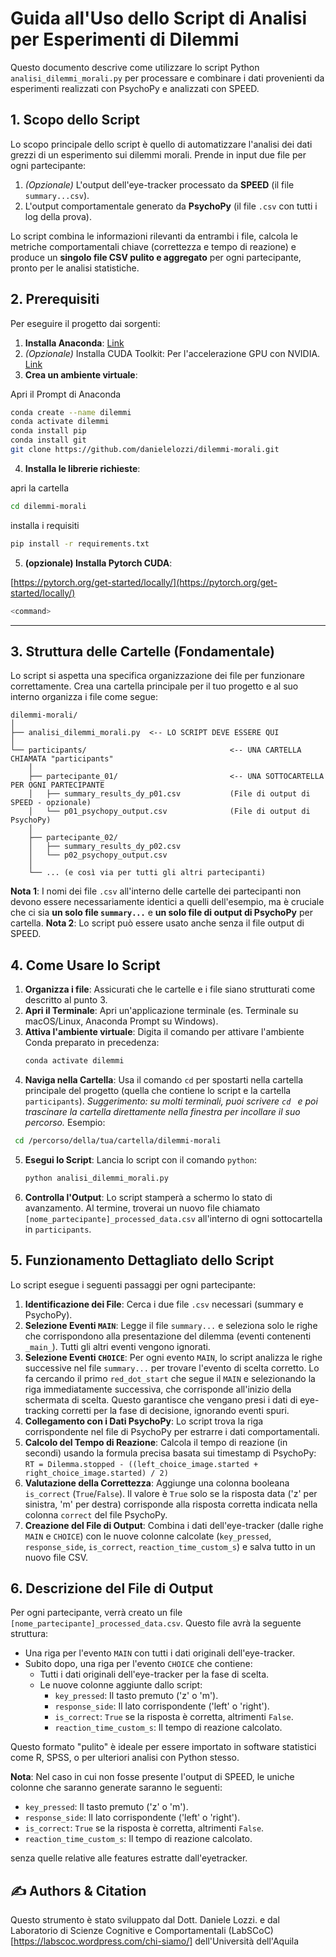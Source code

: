 # Guida all'Uso dello Script di Analisi per Esperimenti di Dilemmi

Questo documento descrive come utilizzare lo script Python `analisi_dilemmi_morali.py` per processare e combinare i dati provenienti da esperimenti realizzati con PsychoPy e analizzati con SPEED.

## 1. Scopo dello Script

Lo scopo principale dello script è quello di automatizzare l'analisi dei dati grezzi di un esperimento sui dilemmi morali. Prende in input due file per ogni partecipante:

1. *(Opzionale)* L'output dell'eye-tracker processato da **SPEED** (il file `summary...csv`).
2. L'output comportamentale generato da **PsychoPy** (il file `.csv` con tutti i log della prova).

Lo script combina le informazioni rilevanti da entrambi i file, calcola le metriche comportamentali chiave (correttezza e tempo di reazione) e produce un **singolo file CSV pulito e aggregato** per ogni partecipante, pronto per le analisi statistiche.

## 2. Prerequisiti

Per eseguire il progetto dai sorgenti:

1. **Installa Anaconda**: [Link](https://www.anaconda.com/)
2. *(Opzionale)* Installa CUDA Toolkit: Per l'accelerazione GPU con NVIDIA. [Link](https://developer.nvidia.com/cuda-downloads)
3. **Crea un ambiente virtuale**:

Apri il Prompt di Anaconda

```bash
conda create --name dilemmi
conda activate dilemmi
conda install pip
conda install git
git clone https://github.com/danielelozzi/dilemmi-morali.git
```
4. **Installa le librerie richieste**:

apri la cartella

```bash
cd dilemmi-morali
```

installa i requisiti

```bash
pip install -r requirements.txt
```
5. **(opzionale) Installa Pytorch CUDA**:

[https://pytorch.org/get-started/locally/](https://pytorch.org/get-started/locally/)

```bash
<command>
```

---


## 3. Struttura delle Cartelle (Fondamentale)

Lo script si aspetta una specifica organizzazione dei file per funzionare correttamente. Crea una cartella principale per il tuo progetto e al suo interno organizza i file come segue:

```
dilemmi-morali/
│
├── analisi_dilemmi_morali.py  <-- LO SCRIPT DEVE ESSERE QUI
│
└── participants/                                <-- UNA CARTELLA CHIAMATA "participants"
    │
    ├── partecipante_01/                         <-- UNA SOTTOCARTELLA PER OGNI PARTECIPANTE
    │   ├── summary_results_dy_p01.csv           (File di output di SPEED - opzionale)
    │   └── p01_psychopy_output.csv              (File di output di PsychoPy)
    │
    ├── partecipante_02/
    │   ├── summary_results_dy_p02.csv
    │   └── p02_psychopy_output.csv
    │
    └── ... (e così via per tutti gli altri partecipanti)
```

**Nota 1**: I nomi dei file `.csv` all'interno delle cartelle dei partecipanti non devono essere necessariamente identici a quelli dell'esempio, ma è cruciale che ci sia **un solo file `summary...`** e **un solo file di output di PsychoPy** per cartella.
**Nota 2**: Lo script può essere usato anche senza il file output di SPEED. 


## 4. Come Usare lo Script


1.  **Organizza i file**: Assicurati che le cartelle e i file siano strutturati come descritto al punto 3.
2.  **Apri il Terminale**: Apri un'applicazione terminale (es. Terminale su macOS/Linux, Anaconda Prompt su Windows).
3.  **Attiva l'ambiente virtuale**: Digita il comando per attivare l'ambiente Conda preparato in precedenza:
    ```bash
    conda activate dilemmi
    ```
4.  **Naviga nella Cartella**: Usa il comando `cd` per spostarti nella cartella principale del progetto (quella che contiene lo script e la cartella `participants`).
    *Suggerimento: su molti terminali, puoi scrivere `cd ` e poi trascinare la cartella direttamente nella finestra per incollare il suo percorso.* Esempio:
   ```bash
    cd /percorso/della/tua/cartella/dilemmi-morali
   ```
5.  **Esegui lo Script**: Lancia lo script con il comando `python`:
    ```bash
    python analisi_dilemmi_morali.py
    ```
6.  **Controlla l'Output**: Lo script stamperà a schermo lo stato di avanzamento. Al termine, troverai un nuovo file chiamato `[nome_partecipante]_processed_data.csv` all'interno di ogni sottocartella in `participants`.

## 5. Funzionamento Dettagliato dello Script

Lo script esegue i seguenti passaggi per ogni partecipante:

1. **Identificazione dei File**: Cerca i due file `.csv` necessari (summary e PsychoPy).
2. **Selezione Eventi `MAIN`**: Legge il file `summary...` e seleziona solo le righe che corrispondono alla presentazione del dilemma (eventi contenenti `_main_`). Tutti gli altri eventi vengono ignorati.
3. **Selezione Eventi `CHOICE`**: Per ogni evento `MAIN`, lo script analizza le righe successive nel file `summary...` per trovare l'evento di scelta corretto. Lo fa cercando il primo `red_dot_start` che segue il `MAIN` e selezionando la riga immediatamente successiva, che corrisponde all'inizio della schermata di scelta. Questo garantisce che vengano presi i dati di eye-tracking corretti per la fase di decisione, ignorando eventi spuri.
4. **Collegamento con i Dati PsychoPy**: Lo script trova la riga corrispondente nel file di PsychoPy per estrarre i dati comportamentali.
5. **Calcolo del Tempo di Reazione**: Calcola il tempo di reazione (in secondi) usando la formula precisa basata sui timestamp di PsychoPy:
   `RT = Dilemma.stopped - ((left_choice_image.started + right_choice_image.started) / 2)`
6. **Valutazione della Correttezza**: Aggiunge una colonna booleana `is_correct` (`True`/`False`). Il valore è `True` solo se la risposta data ('z' per sinistra, 'm' per destra) corrisponde alla risposta corretta indicata nella colonna `correct` del file PsychoPy.
7. **Creazione del File di Output**: Combina i dati dell'eye-tracker (dalle righe `MAIN` e `CHOICE`) con le nuove colonne calcolate (`key_pressed`, `response_side`, `is_correct`, `reaction_time_custom_s`) e salva tutto in un nuovo file CSV.

## 6. Descrizione del File di Output

Per ogni partecipante, verrà creato un file `[nome_partecipante]_processed_data.csv`. Questo file avrà la seguente struttura:

* Una riga per l'evento `MAIN` con tutti i dati originali dell'eye-tracker.
* Subito dopo, una riga per l'evento `CHOICE` che contiene:
  * Tutti i dati originali dell'eye-tracker per la fase di scelta.
  * Le nuove colonne aggiunte dallo script:
    * `key_pressed`: Il tasto premuto ('z' o 'm').
    * `response_side`: Il lato corrispondente ('left' o 'right').
    * `is_correct`: `True` se la risposta è corretta, altrimenti `False`.
    * `reaction_time_custom_s`: Il tempo di reazione calcolato.

Questo formato "pulito" è ideale per essere importato in software statistici come R, SPSS, o per ulteriori analisi con Python stesso.

**Nota**: Nel caso in cui non fosse presente l'output di SPEED, le uniche colonne che saranno generate saranno le seguenti:

* `key_pressed`: Il tasto premuto ('z' o 'm').
* `response_side`: Il lato corrispondente ('left' o 'right').
* `is_correct`: `True` se la risposta è corretta, altrimenti `False`.
* `reaction_time_custom_s`: Il tempo di reazione calcolato.

senza quelle relative alle features estratte dall'eyetracker.

## ✍️ Authors & Citation

Questo strumento è stato sviluppato dal Dott. Daniele Lozzi. e dal Laboratorio di Scienze Cognitive e Comportamentali (LabSCoC)[https://labscoc.wordpress.com/chi-siamo/] dell'Università dell'Aquila

